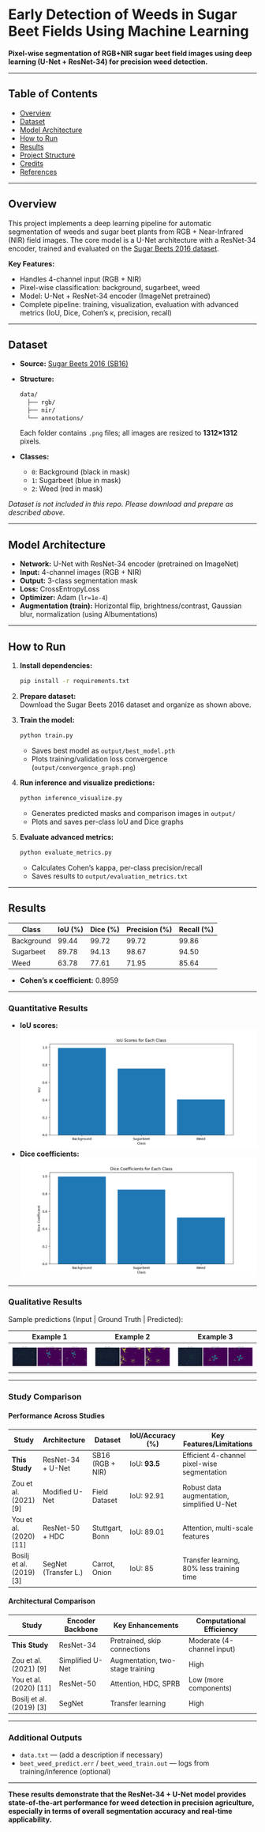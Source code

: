 # Early Detection of Weeds in Sugar Beet Fields Using Machine Learning

**Pixel-wise segmentation of RGB+NIR sugar beet field images using deep learning (U-Net + ResNet-34) for precision weed detection.**

---

## Table of Contents

- [Overview](#overview)
- [Dataset](#dataset)
- [Model Architecture](#model-architecture)
- [How to Run](#how-to-run)
- [Results](#results)
- [Project Structure](#project-structure)
- [Credits](#credits)
- [References](#references)

---

## Overview

This project implements a deep learning pipeline for automatic segmentation of weeds and sugar beet plants from RGB + Near-Infrared (NIR) field images. The core model is a U-Net architecture with a ResNet-34 encoder, trained and evaluated on the [Sugar Beets 2016 dataset](https://www.ipb.uni-bonn.de/data/sugarbeets2016/).

**Key Features:**
- Handles 4-channel input (RGB + NIR)
- Pixel-wise classification: background, sugarbeet, weed
- Model: U-Net + ResNet-34 encoder (ImageNet pretrained)
- Complete pipeline: training, visualization, evaluation with advanced metrics (IoU, Dice, Cohen’s κ, precision, recall)

---

## Dataset

- **Source:** [Sugar Beets 2016 (SB16)](https://www.ipb.uni-bonn.de/data/sugarbeets2016/)
- **Structure:**
    ```
    data/
      ├── rgb/
      ├── nir/
      └── annotations/
    ```
    Each folder contains `.png` files; all images are resized to **1312×1312** pixels.

- **Classes:**  
    - `0`: Background (black in mask)  
    - `1`: Sugarbeet (blue in mask)  
    - `2`: Weed (red in mask)  

*Dataset is not included in this repo. Please download and prepare as described above.*

---

## Model Architecture

- **Network:** U-Net with ResNet-34 encoder (pretrained on ImageNet)
- **Input:** 4-channel images (RGB + NIR)
- **Output:** 3-class segmentation mask
- **Loss:** CrossEntropyLoss
- **Optimizer:** Adam (`lr=1e-4`)
- **Augmentation (train):** Horizontal flip, brightness/contrast, Gaussian blur, normalization (using Albumentations)

---

## How to Run

1. **Install dependencies:**
    ```bash
    pip install -r requirements.txt
    ```

2. **Prepare dataset:**  
   Download the Sugar Beets 2016 dataset and organize as shown above.

3. **Train the model:**
    ```bash
    python train.py
    ```
    - Saves best model as `output/best_model.pth`
    - Plots training/validation loss convergence (`output/convergence_graph.png`)

4. **Run inference and visualize predictions:**
    ```bash
    python inference_visualize.py
    ```
    - Generates predicted masks and comparison images in `output/`
    - Plots and saves per-class IoU and Dice graphs

5. **Evaluate advanced metrics:**
    ```bash
    python evaluate_metrics.py
    ```
    - Calculates Cohen’s kappa, per-class precision/recall
    - Saves results to `output/evaluation_metrics.txt`

---
## Results

| Class       | IoU (%) | Dice (%) | Precision (%) | Recall (%) |
|-------------|---------|----------|---------------|------------|
| Background  | 99.44   | 99.72    | 99.72         | 99.86      |
| Sugarbeet   | 89.78   | 94.13    | 98.67         | 94.50      |
| Weed        | 63.78   | 77.61    | 71.95         | 85.64      |

- **Cohen’s κ coefficient:** 0.8959

---

### Quantitative Results

- **IoU scores:**  
  ![IoU Scores](./Results/iou_scores.png)
- **Dice coefficients:**  
  ![Dice Coefficients](./Results/dice_coefficients.png)

---

### Qualitative Results

Sample predictions (Input | Ground Truth | Predicted):

| Example 1 | Example 2 | Example 3 |
|-----------|-----------|-----------|
| ![P1](./Results/prediction_1.png) | ![P2](./Results/prediction_2.png) | ![P3](./Results/prediction_3.png) |

<!-- Add more examples if you like: just copy-paste more columns! -->

---

### Study Comparison

#### **Performance Across Studies**

| Study                       | Architecture         | Dataset            | IoU/Accuracy (%) | Key Features/Limitations                          |
|-----------------------------|----------------------|--------------------|------------------|---------------------------------------------------|
| **This Study**              | ResNet-34 + U-Net    | SB16 (RGB + NIR)   | IoU: **93.5**    | Efficient 4-channel pixel-wise segmentation        |
| Zou et al. (2021) [9]       | Modified U-Net       | Field Dataset      | IoU: 92.91       | Robust data augmentation, simplified U-Net         |
| You et al. (2020) [11]      | ResNet-50 + HDC      | Stuttgart, Bonn    | IoU: 89.01       | Attention, multi-scale features                    |
| Bosilj et al. (2019) [3]    | SegNet (Transfer L.) | Carrot, Onion      | IoU: 85          | Transfer learning, 80% less training time          |

#### **Architectural Comparison**

| Study                   | Encoder Backbone      | Key Enhancements                      | Computational Efficiency      |
|-------------------------|----------------------|---------------------------------------|------------------------------|
| **This Study**          | ResNet-34            | Pretrained, skip connections          | Moderate (4-channel input)   |
| Zou et al. (2021) [9]   | Simplified U-Net     | Augmentation, two-stage training      | High                         |
| You et al. (2020) [11]  | ResNet-50            | Attention, HDC, SPRB                  | Low (more components)        |
| Bosilj et al. (2019) [3]| SegNet               | Transfer learning                     | High                         |

---

### Additional Outputs

- `data.txt` — (add a description if necessary)
- `beet_weed_predict.err` / `beet_weed_train.out` — logs from training/inference (optional)

---

**These results demonstrate that the ResNet-34 + U-Net model provides state-of-the-art performance for weed detection in precision agriculture, especially in terms of overall segmentation accuracy and real-time applicability.**
